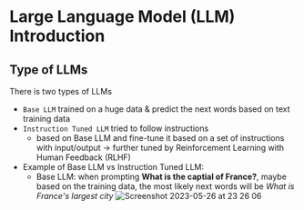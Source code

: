 # Large Language Model (LLM) Introduction

## Type of LLMs

There is two types of LLMs

- `Base LLM` trained on a huge data & predict the next words based on text training data
- `Instruction Tuned LLM` tried to follow instructions
  - based on Base LLM and fine-tune it based on a set of instructions with input/output &#8594; further tuned by Reinforcement Learning with Human Feedback (RLHF)
- Example of Base LLM vs Instruction Tuned LLM:
  - Base LLM: when prompting **What is the captial of France?**, maybe based on the training data, the most likely next words will be _What is France's largest city_
    ![Screenshot 2023-05-26 at 23 26 06](https://github.com/CodexploreRepo/prompt-engineering/assets/64508435/c6d1df59-fc06-4772-b6fd-aa9900d47d13)
